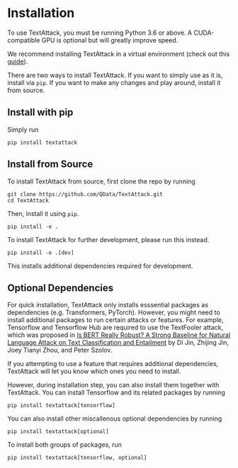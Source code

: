 Installation
==============

To use TextAttack, you must be running Python 3.6 or above. A CUDA-compatible GPU is optional but will greatly improve speed. 

We recommend installing TextAttack in a virtual environment (check out this [guide](https://packaging.python.org/guides/installing-using-pip-and-virtual-environments/)).

There are two ways to install TextAttack. If you want to simply use as it is, install via `pip`. If you want to make any changes and play around, install it from source.

## Install with pip
Simply run

    pip install textattack 

## Install from Source
To install TextAttack from source, first clone the repo by running

    git clone https://github.com/QData/TextAttack.git
    cd TextAttack

Then, install it using `pip`.

    pip install -e . 

To install TextAttack for further development, please run this instead.

    pip install -e .[dev]

This installs additional dependencies required for development.


## Optional Dependencies
For quick installation, TextAttack only installs esssential packages as dependencies (e.g. Transformers, PyTorch). However, you might need to install additional packages to run certain attacks or features.
For example, Tensorflow and Tensorflow Hub are required to use the TextFooler attack, which was proposed in [Is BERT Really Robust? A Strong Baseline for Natural Language Attack on Text Classification and Entailment](https://arxiv.org/abs/1907.11932) by Di Jin, Zhijing Jin, Joey Tianyi Zhou, and Peter Szolov.

If you attempting to use a feature that requires additional dependencies, TextAttack will let you know which ones you need to install.

However, during installation step, you can also install them together with TextAttack.
You can install Tensorflow and its related packages by running

    pip install textattack[tensorflow]

You can also install other miscallenous optional dependencies by running

    pip install textattack[optional]

To install both groups of packages, run

    pip install textattack[tensorflow, optional]

